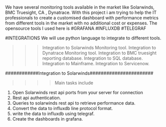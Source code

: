 We have several monitoring tools available in the market like Solarwinds, BMC Truesight, CA , Dynatrace.
With this project i am trying to help the IT professionals to create a customised dashboard with performance metrics from different tools in the market with no additional cost or expenses.
The opensource tools I  used here is 
#GRAFANA
#INFLUXDB
#TELEGRAF

#INTEGRATIONS
We will use python language to integrate to different tools. 

>>> Integration to Solarwinds Monitoring tool.
>>> Integration to Dynatrace Monitoring tool.
>>> Integration to BMC truesight reporting database.
>>> Integration to SQL database.
>>> Integration to Mainframe.
>>> Integration to Servicenow.


############Integration to Solarwinds#######################
>>>> Main tasks include
1. Open Solarwinds rest api ports from your server for connection
2. Rest api authentication.
3. Queries to solarwinds rest api to retrieve performance data.
4. Convert the data to influxdb line protocol format.
5. write the data to influxdb using telegraf.
6. Create the dashboards in grafana.

